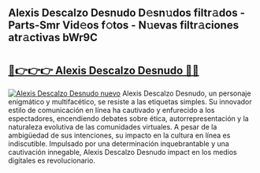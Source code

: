 ## Alexis Descalzo Desnudo D𝚎sn𝚞dos filtr𝚊dos - Parts-Smr Vid𝚎os f𝚘tos - N𝚞evas filtr𝚊ciones atr𝚊ctivas bWr9C

# <h2><a href="http://mb06tch.tromn.icu/?c=Alexis+Descalzo+Desnudo">🔗👉👉👉 Alexis Descalzo Desnudo 🔗🔗</a></h2>

[![Alexis Descalzo Desnudo nuevo](https://i.imgur.com/pEAQMta.gif)](http://mb06tch.tromn.icu/?c=Alexis+Descalzo+Desnudo)
Alexis Descalzo Desnudo, un personaje enigmático y multifacético, se resiste a las etiquetas simples. Su innovador estilo de comunicación en línea ha cautivado y enfurecido a los espectadores, encendiendo debates sobre ética, autorrepresentación y la naturaleza evolutiva de las comunidades virtuales. A pesar de la ambigüedad de sus intenciones, su impacto en la cultura en línea es indiscutible. Impulsado por una determinación inquebrantable y una cautivación innegable, Alexis Descalzo Desnudo impact en los medios digitales es revolucionario.
